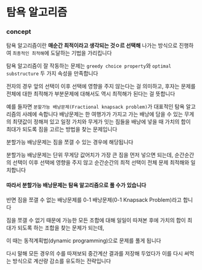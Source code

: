 # 탐욕 알고리즘 

### concept

탐욕 알고리즘이란 **매순간 최적이라고 생각되는 것ㅇ르 선택해** 나가는 방식으로 진행하여 `최종적인 최적해`에 도달하는 기법을 가리킵니다 

탐욕 알고리즘이 잘 작동하는 문제는 `greedy choice property`와 `optimal substructure` 두 가지 속성을 만족합니다 

전자의 경우 앞의 선택이 이후 선택에 영향을 주지 않는다는 걸 의미하고, 후자는 문제를 전체에 대한 최적해가 부분문제에 대해서도 역시 최적해가 된다는 걸 뜻합니다 

예를 들자면 `분할가능 배낭문제(Fractional knapsack problem)`가 대표적인 탐욕 알고리즘의 사례에 속합니다 
배낭문제는 한 여행가가 가지고 가는 배낭에 담을 수 있는 무게의 최댓값이 정해져 있고 일정 가치와 무게가 잇는 짐들을 배낭에 넣을 때
가치의 합이 최대가 되도록 짐을 고르는 방법을 찾는 문제입니다 

분할가능 배낭문제는 짐을 쪼갤 수 있는 경우에 해당됩니다 

분할가능 배낭문제는 단위 무게당 값어치가 가장 큰 짐을 먼저 넣으면 되는데, 순간순간의 선택이 이후 선택에 영향을 주지 않고 순간순간의 최적 선택이 전체 문제 최적해와 일치합니다

#### 따라서 분할가능 배낭문제는 탐욕 알고리즘으로 풀 수가 있습니다

반면 짐을 쪼갤 수 없는 배낭문제를 0-1 배낭문제(0-1 Knapsack Problem)라고 합니다

짐을 쪼갤 수 없기 때문에 가능한 모든 조합에 대해 일일이 따져본 후에 가치의 합이 최대가 되도록 하는 조합을 찾는 문제가 되는데, 

이 때는 동적계획법(dynamic programming)으로 문제를 풀게 됩니다

다시 말해 모든 경우의 수를 따져보되 중간계산 결과를 저장해 두었다가 이를 다시 써먹는 방식으로 계산량 감소를 유도하는 전략입니다